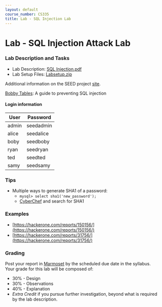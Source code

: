 ```yaml
---
layout: default
course_number: CS335
title: Lab - SQL Injection Lab
---
```


# Lab - SQL Injection Attack Lab

### Lab Description and Tasks

- Lab Description: [SQL Injection.pdf](sqli\Web_SQL_Injection.pdf)
- Lab Setup Files: [Labsetup.zip](sqli\Labsetup.zip)

Additional information on the SEED project [site](https://seedsecuritylabs.org/Labs_20.04/Web/Web_SQL_Injection/).

[Bobby Tables](https://bobby-tables.com/): A guide to preventing SQL injection

#### Login information

User |  Password
-----|---------
admin | seedadmin
alice | seedalice
boby | seedboby
ryan | seedryan
ted | seedted
samy | seedsamy

### Tips

- Multiple ways to generate SHA1 of a password:
  - ```mysql> select sha1('new_password');```
  - [CyberChef](https://gchq.github.io/CyberChef/) and search for SHA1

### Examples
- [https://hackerone.com/reports/150156/](https://hackerone.com/reports/150156/)
- [https://hackerone.com/reports/31756/](https://hackerone.com/reports/31756/)

### Grading

Post your report in [Marmoset](https://cs.ycp.edu/marmoset) by the scheduled due date in the syllabus. Your grade for this lab will be composed of:
- 30% - Design
- 30% - Observations
- 40% - Explanation
- *Extra Credit* if you pursue further investigation, beyond what is required by the lab description.
